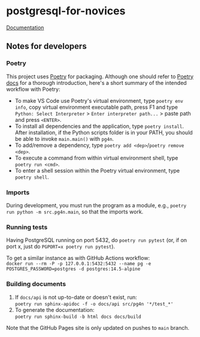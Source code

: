 # postgresql-for-novices

[Documentation](https://project-c-sql.github.io/postgresql-for-novices/)

## Notes for developers

### Poetry

This project uses [Poetry](https://python-poetry.org/) for packaging. Although one should refer to [Poetry docs](https://python-poetry.org/docs/) for a thorough introduction, here's a short summary of the intended workflow with Poetry:

- To make VS Code use Poetry's virtual environment, type `poetry env info`, copy virtual environment executable path, press F1 and type `Python: Select Interpreter` > `Enter interpreter path...` > paste path and press `<ENTER>`.
- To install all dependencies and the application, type `poetry install`. After installation, if the Python scripts folder is in your PATH, you should be able to invoke `main.main()` with `pg4n`.
- To add/remove a dependency, type `poetry add <dep>`/`poetry remove <dep>`.
- To execute a command from within virtual environment shell, type `poetry run <cmd>`.
- To enter a shell session within the Poetry virtual environment, type `poetry shell`.

### Imports

During development, you must run the program as a module, e.g., `poetry run python -m src.pg4n.main`, so that the imports work.

### Running tests

Having PostgreSQL running on port 5432, do `poetry run pytest` (or, if on port x, just do `PGPORT=x poetry run pytest`).

To get a similar instance as with GitHub Actions workflow:<br>
`docker run --rm -P -p 127.0.0.1:5432:5432 --name pg -e POSTGRES_PASSWORD=postgres -d postgres:14.5-alpine`

### Building documents

1. If `docs/api` is not up-to-date or doesn't exist, run:<br>`poetry run sphinx-apidoc -f -o docs/api src/pg4n '*/test_*'`
2. To generate the documentation:<br>`poetry run sphinx-build -b html docs docs/build`

Note that the GitHub Pages site is only updated on pushes to `main` branch.

